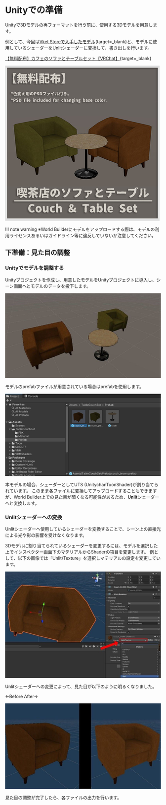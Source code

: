 # Unityでの準備

Unityで3Dモデルの再フォーマットを行う前に、使用する3Dモデルを用意します。

例として、今回は[Vket Storeで入手したモデル](https://store.vket.com/items/7530){target=_blank}と、モデルに使用しているシェーダーをUnlitシェーダーに変換して、書き出しを行います。

[【無料配布】カフェのソファとテーブルセット【VRChat】](https://store.vket.com/items/7530){target=_blank}

![PreparationUnity_1](img/PreparationUnity_1.jpg)

!!! note warning
    ※World Builderにモデルをアップロードする際は、モデルの利用ライセンスあるいはガイドライン等に違反していないか注意してください。

## 下準備：見た目の調整

### Unityでモデルを調整する

Unityプロジェクトを作成し、用意したモデルをUnityプロジェクトに導入し、シーン画面へとモデルのデータを投下します。

![PreparationUnity_2](img/PreparationUnity_2.jpg)

モデルのprefabファイルが用意されている場合はprefabを使用します。

![PreparationUnity_3](img/PreparationUnity_3.jpg)

本モデルの場合、シェーダーとしてUTS (UnitychanToonShader)が割り当てられています。
このまま各ファイルに変換してアップロードすることもできますが、World Builder上での見た目が暗くなる可能性があるため、**Unlit**シェーダーへと変換します。

### Unlitシェーダーへの変換

Unlitシェーダーへ使用しているシェーダーを変換することで、シーン上の直接光による光や影の影響を受けなくなります。

3Dモデルに割り当てられているシェーダーを変更するには、モデルを選択した上でインスペクター画面下のマテリアルからShaderの項目を変更します。
例として、以下の画像では「Unlit/Texture」を選択しマテリアルの設定を変更しています。

![PreparationUnity_4](img/PreparationUnity_4.jpg)

Unlitシェーダーへの変更によって、見た目が以下のように明るくなりました。

←Before     After→

![PreparationUnity_5](img/PreparationUnity_5.jpg)

見た目の調整が完了したら、各ファイルの出力を行います。